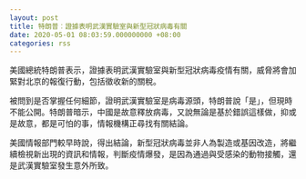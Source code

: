 ```yaml
---
layout: post
title: 特朗普︰證據表明武漢實驗室與新型冠狀病毒有關
date: 2020-05-01 08:03:59.000000000 +08:00
categories: rss
---
```


美國總統特朗普表示，證據表明武漢實驗室與新型冠狀病毒疫情有關，威脅將會加緊對北京的報復行動，包括徵收新的關稅。

被問到是否掌握任何細節，證明武漢實驗室是病毒源頭，特朗普說「是」，但現時不能公開。特朗普暗示，中國是故意釋放病毒，又說無論是基於錯誤這樣做，抑或是故意，都是可怕的事，情報機構正尋找有關結論。

美國情報部門較早時說，得出結論，新型冠狀病毒並非人為製造或基因改造，將繼續檢視新出現的資訊和情報，判斷疫情爆發，是因為通過與受感染的動物接觸，還是武漢實驗室發生意外所致。

